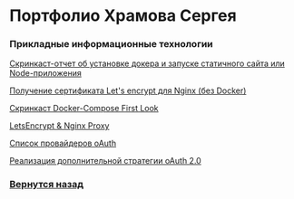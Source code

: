 # Портфолио Храмова Сергея

### Прикладные информационные технологии

<a href="https://github.com/Serega89Kh/Serega89Kh.github.io/blob/master/3kurs/pIT/%D0%A1%D0%BA%D1%80%D0%B8%D0%BD%D0%BA%D0%B0%D1%81%D1%82-%D0%BE%D1%82%D1%87%D0%B5%D1%82%20%D0%BE%D0%B1%20%D1%83%D1%81%D1%82%D0%B0%D0%BD%D0%BE%D0%B2%D0%BA%D0%B5%20%D0%B4%D0%BE%D0%BA%D0%B5%D1%80%D0%B0%20%D0%B8%20%D0%B7%D0%B0%D0%BF%D1%83%D1%81%D0%BA%D0%B5%20%D1%81%D1%82%D0%B0%D1%82%D0%B8%D1%87%D0%BD%D0%BE%D0%B3%D0%BE%20%D1%81%D0%B0%D0%B9%D1%82%D0%B0%20%D0%B8%D0%BB%D0%B8%20Node-%D0%BF%D1%80%D0%B8%D0%BB%D0%BE%D0%B6%D0%B5%D0%BD%D0%B8%D1%8F%2C%20%D0%A5%D1%80%D0%B0%D0%BC%D0%BE%D0%B2%20%D0%A1%D0%B5%D1%80%D0%B3%D0%B5%D0%B9.docx">Скринкаст-отчет об установке докера и запуске статичного сайта или Node-приложения</a>

<a href="https://github.com/Serega89Kh/Serega89Kh.github.io/blob/master/3kurs/pIT/%D0%9F%D0%BE%D0%BB%D1%83%D1%87%D0%B5%D0%BD%D0%B8%D0%B5%20%D1%81%D0%B5%D1%80%D1%82%D0%B8%D1%84%D0%B8%D0%BA%D0%B0%D1%82%D0%B0%20Let's%20encrypt%20%D0%B4%D0%BB%D1%8F%20Nginx%20(%D0%B1%D0%B5%D0%B7%20Docker)%2C%20%D0%A5%D1%80%D0%B0%D0%BC%D0%BE%D0%B2%20%D0%A1%D0%B5%D1%80%D0%B3%D0%B5%D0%B9.docx">Получение сертификата Let's encrypt для Nginx (без Docker)</a>

<a href="https://github.com/Serega89Kh/Serega89Kh.github.io/blob/master/3kurs/pIT/%D0%A1%D0%BA%D1%80%D0%B8%D0%BD%D0%BA%D0%B0%D1%81%D1%82%20Docker-Compose%20First%20Look%2C%20%D0%A5%D1%80%D0%B0%D0%BC%D0%BE%D0%B2%20%D0%A1%D0%B5%D1%80%D0%B3%D0%B5%D0%B9.docx">Скринкаст Docker-Compose First Look</a>

<a href="https://github.com/Serega89Kh/Serega89Kh.github.io/tree/master/3kurs/pIT/LetsEncrypt%20%26%20Nginx%20Proxy">LetsEncrypt & Nginx Proxy</a>

<a href="https://github.com/Serega89Kh/Serega89Kh.github.io/blob/master/3kurs/pIT/%D0%A1%D0%BF%D0%B8%D1%81%D0%BE%D0%BA%20%D0%BF%D1%80%D0%BE%D0%B2%D0%B0%D0%B9%D0%B4%D0%B5%D1%80%D0%BE%D0%B2%20oAuth%2C%20%D0%A5%D1%80%D0%B0%D0%BC%D0%BE%D0%B2%20%D0%A1%D0%B5%D1%80%D0%B3%D0%B5%D0%B9.docx">Список провайдеров oAuth</a>

<a href="https://github.com/Serega89Kh/Serega89Kh.github.io/blob/master/3kurs/pIT/%D0%A0%D0%B5%D0%B0%D0%BB%D0%B8%D0%B7%D0%B0%D1%86%D0%B8%D1%8F%20%D0%B4%D0%BE%D0%BF%D0%BE%D0%BB%D0%BD%D0%B8%D1%82%D0%B5%D0%BB%D1%8C%D0%BD%D0%BE%D0%B9%20%D1%81%D1%82%D1%80%D0%B0%D1%82%D0%B5%D0%B3%D0%B8%D0%B8%20oAuth%202.0%2C%20%D0%A5%D1%80%D0%B0%D0%BC%D0%BE%D0%B2%20%D0%A1%D0%B5%D1%80%D0%B3%D0%B5%D0%B9.docx">Реализация дополнительной стратегии oAuth 2.0</a>

### <a href="https://serega89kh.github.io">Вернутся назад</a>
